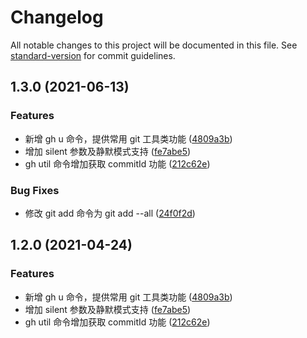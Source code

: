 # Changelog

All notable changes to this project will be documented in this file. See [standard-version](https://github.com/conventional-changelog/standard-version) for commit guidelines.

## 1.3.0 (2021-06-13)


### Features

* 新增 gh u 命令，提供常用 git 工具类功能 ([4809a3b](https://github.com/lzwme/git-helper/commit/4809a3b8eb4714239dd9410a103603acc70fcfcc))
* 增加 silent 参数及静默模式支持 ([fe7abe5](https://github.com/lzwme/git-helper/commit/fe7abe5db7677bc59da86a18e8cfcc53e92a19a8))
* gh util 命令增加获取 commitId 功能 ([212c62e](https://github.com/lzwme/git-helper/commit/212c62ee3ea2d0859408e5bb153927226750f921))


### Bug Fixes

* 修改 git add 命令为 git add --all ([24f0f2d](https://github.com/lzwme/git-helper/commit/24f0f2d2b0440ee13894891c6f6b57fdcc6c20a5))

## 1.2.0 (2021-04-24)


### Features

* 新增 gh u 命令，提供常用 git 工具类功能 ([4809a3b](https://github.com/lzwme/git-helper/commit/4809a3b8eb4714239dd9410a103603acc70fcfcc))
* 增加 silent 参数及静默模式支持 ([fe7abe5](https://github.com/lzwme/git-helper/commit/fe7abe5db7677bc59da86a18e8cfcc53e92a19a8))
* gh util 命令增加获取 commitId 功能 ([212c62e](https://github.com/lzwme/git-helper/commit/212c62ee3ea2d0859408e5bb153927226750f921))
